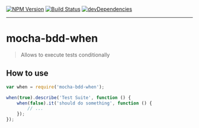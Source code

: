 [![NPM Version](https://img.shields.io/npm/v/mocha-bdd-when.svg?style=flat)](https://www.npmjs.org/package/mocha-bdd-when) [![Build Status](https://img.shields.io/travis/lo1tuma/mocha-bdd-when/master.svg?style=flat)](https://travis-ci.org/lo1tuma/mocha-bdd-when) [![devDependencies](https://img.shields.io/david/dev/lo1tuma/mocha-bdd-when.svg?style=flat)](https://david-dm.org/lo1tuma/mocha-bdd-when)

-----

# mocha-bdd-when

> Allows to execute tests conditionally

## How to use

```js
var when = require('mocha-bdd-when');

when(true).describe('Test Suite', function () {
    when(false).it('should do something', function () {
        // ...
    });
});
```
